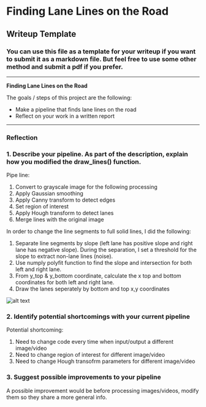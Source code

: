 # **Finding Lane Lines on the Road** 

## Writeup Template

### You can use this file as a template for your writeup if you want to submit it as a markdown file. But feel free to use some other method and submit a pdf if you prefer.

---

**Finding Lane Lines on the Road**

The goals / steps of this project are the following:
* Make a pipeline that finds lane lines on the road
* Reflect on your work in a written report


[//]: # (Image References)

[image1]: ./examples/grayscale.jpg "Grayscale"

---

### Reflection

### 1. Describe your pipeline. As part of the description, explain how you modified the draw_lines() function.

Pipe line:
1. Convert to grayscale image for the following processing
2. Apply Gaussian smoothing
3. Apply Canny transform to detect edges
4. Set region of interest
5. Apply Hough transform to detect lanes
6. Merge lines with the original image

In order to change the line segments to full solid lines, I did the following:
1. Separate line segments by slope (left lane has positive slope and right lane has negative slope). During the separation, I set a threshold for the slope to extract non-lane lines (noise).
2. Use numply polyfit function to find the slope and intersection for both left and right lane.
3. From y_top & y_bottom coordinate, calculate the x top and bottom coordinates for both left and right lane.
4. Draw the lanes seperately by bottom and top x,y coordinates


![alt text][image1]


### 2. Identify potential shortcomings with your current pipeline


Potential shortcoming:
1. Need to change code every time when input/output a different image/video
2. Need to change region of interest for different image/video
3. Need to change Hough transofrm parameters for different image/video


### 3. Suggest possible improvements to your pipeline

A possible improvement would be before processing images/videos, modify them so they share a more general info.
